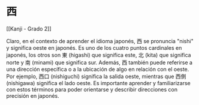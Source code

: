 # 西

[[Kanji - Grado 2]]

Claro, en el contexto de aprender el idioma japonés, 西 se pronuncia "nishi" y significa oeste en japonés. Es uno de los cuatro puntos cardinales en japonés, los otros son 東 (higashi) que significa este, 北 (kita) que significa norte y 南 (minami) que significa sur. Además, 西 también puede referirse a una dirección específica o a la ubicación de algo en relación con el oeste. Por ejemplo, 西口 (nishiguchi) significa la salida oeste, mientras que 西側 (nishigawa) significa el lado oeste. Es importante aprender y familiarizarse con estos términos para poder orientarse y describir direcciones con precisión en japonés.
